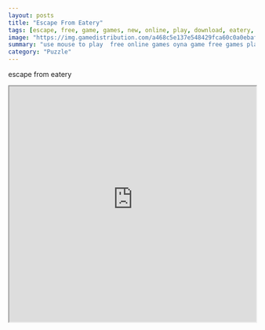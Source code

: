```yaml
---
layout: posts
title: "Escape From Eatery"
tags: [escape, free, game, games, new, online, play, download, eatery, free, online, games, oyna, game, free, games, play, play, games]
image: "https://img.gamedistribution.com/a468c5e137e548429fca60c0a0ebaf61.jpg"
summary: "use mouse to play  free online games oyna game free games play play games"
category: "Puzzle"
---
```


escape from eatery

<iframe width="100%" height="480px;" src="https://flash.gamedistribution.com?game=a468c5e137e548429fca60c0a0ebaf61"></iframe>